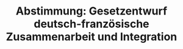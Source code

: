 ---
abstimmung:
  abstimmung: 4
  bundestagssitzung: 115
  datum: 26. September 2019
  legislaturperiode: 19
categories:
- Todo
data:
- title: Abstimmungsergebnis 20190926_4-data.pdf
  url: /res/2021-btw/abstimmungsergebnisse/20190926_4-data.pdf
- title: Abstimmungsergebnis 20190926_4_xls-data.xlsx
  url: /res/2021-btw/abstimmungsergebnisse/20190926_4_xls-data.xlsx
- title: Abstimmungsergebnis 20190926_4_xls-data.csv
  url: /res/2021-btw/abstimmungsergebnisse/csv/20190926_4_xls-data.csv
ergebnis:
  AfD:
    enthaltung: 0
    gesamt: 91
    ja: 0
    nein: 75
    nichtabgegeben: 16
    ungueltig: 0
  Bündnis 90/Die Grünen:
    enthaltung: 0
    gesamt: 67
    ja: 58
    nein: 0
    nichtabgegeben: 9
    ungueltig: 0
  Die Linke:
    enthaltung: 1
    gesamt: 69
    ja: 0
    nein: 47
    nichtabgegeben: 21
    ungueltig: 0
  FDP:
    enthaltung: 0
    gesamt: 80
    ja: 69
    nein: 0
    nichtabgegeben: 11
    ungueltig: 0
  cdu/csu:
    enthaltung: 0
    gesamt: 246
    ja: 223
    nein: 0
    nichtabgegeben: 23
    ungueltig: 0
  file: 20190926_4_xls-data.xlsx
  fraktionslos:
    enthaltung: 1
    gesamt: 4
    ja: 1
    nein: 0
    nichtabgegeben: 2
    ungueltig: 0
  spd:
    enthaltung: 0
    gesamt: 152
    ja: 128
    nein: 0
    nichtabgegeben: 24
    ungueltig: 0
layout: abstimmung
links:
- title: Link zu bundestag.de
  url: https://www.bundestag.de/parlament/plenum/abstimmung/abstimmung?id=617
preview: 'Deutscher Bundestag


  115. Sitzung des Deutschen Bundestages

  am Donnerstag, 26. September 2019


  Endgültiges Ergebnis der Namentlichen Abstimmung Nr. 4


  Gesetzentwurf der Bundesregierung

  Entwurf eines Gesetzes zu dem Vertrag vom 22. Januar 2019 zwischen der Bundesrepublik

  Deutschland und der Französischen Republik über die deutsch-französische

  Zusammenarbeit und Integration

  Drs. 19/10051, 19/10519, und 19/13579'
tags:
- Todo
title: 'Abstimmung: Gesetzentwurf deutsch-französische Zusammenarbeit und Integration'
---
